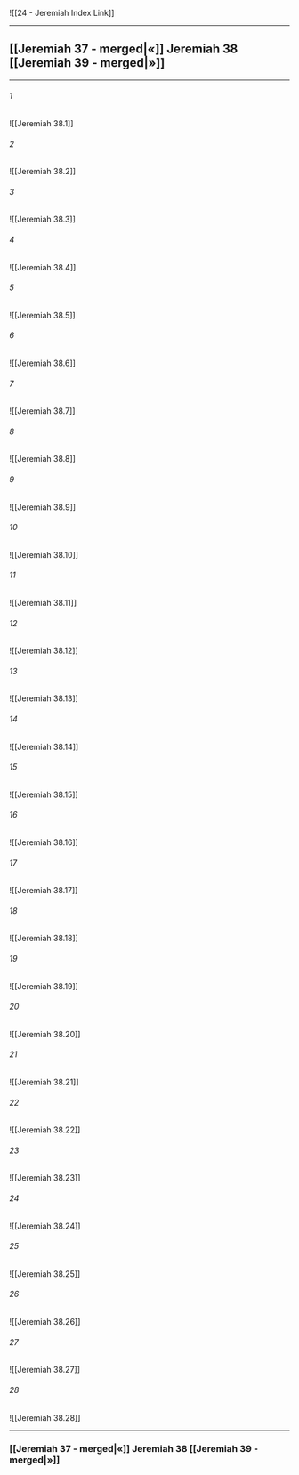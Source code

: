 ![[24 - Jeremiah Index Link]]

---
##  [[Jeremiah 37 - merged|«]] Jeremiah 38 [[Jeremiah 39 - merged|»]]

---

###### 1
![[Jeremiah 38.1]] 

###### 2
![[Jeremiah 38.2]] 

###### 3
![[Jeremiah 38.3]] 

###### 4
![[Jeremiah 38.4]]

###### 5 
![[Jeremiah 38.5]] 

###### 6
![[Jeremiah 38.6]] 

###### 7
![[Jeremiah 38.7]] 

###### 8
![[Jeremiah 38.8]] 

###### 9
![[Jeremiah 38.9]] 

###### 10
![[Jeremiah 38.10]] 

###### 11
![[Jeremiah 38.11]] 

###### 12
![[Jeremiah 38.12]]

###### 13
![[Jeremiah 38.13]] 

###### 14
![[Jeremiah 38.14]] 

###### 15
![[Jeremiah 38.15]]

###### 16
![[Jeremiah 38.16]] 

###### 17
![[Jeremiah 38.17]]

###### 18
![[Jeremiah 38.18]] 

###### 19
![[Jeremiah 38.19]] 

###### 20
![[Jeremiah 38.20]]

###### 21
![[Jeremiah 38.21]] 

###### 22
![[Jeremiah 38.22]] 

###### 23
![[Jeremiah 38.23]]

###### 24
![[Jeremiah 38.24]] 

###### 25
![[Jeremiah 38.25]]

###### 26
![[Jeremiah 38.26]] 

###### 27
![[Jeremiah 38.27]] 

###### 28
![[Jeremiah 38.28]]


---
###  [[Jeremiah 37 - merged|«]] Jeremiah 38 [[Jeremiah 39 - merged|»]]